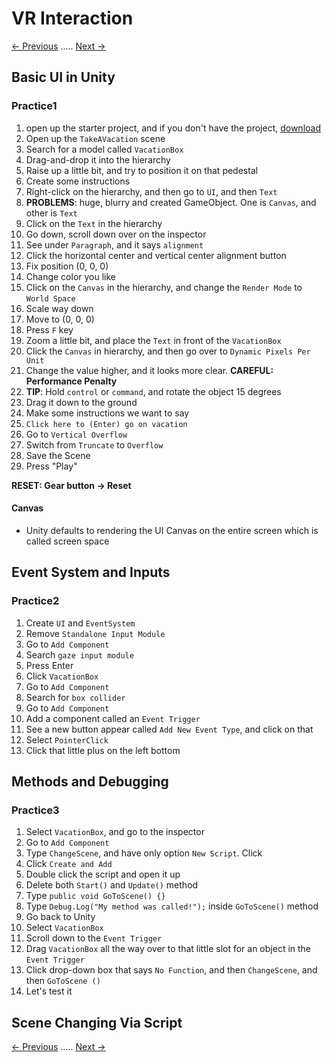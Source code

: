 # VR Interaction
[<- Previous](README-3-3.md) ..... [Next ->](README-3-4.md)
## Basic UI in Unity

### Practice1
1. open up the starter project, and if you don't have the project, [download](https://d17h27t6h515a5.cloudfront.net/topher/2016/October/58178819_vrnd-course3-course-assets-000/vrnd-course3-course-assets-000.zip)
2. Open up the `TakeAVacation` scene
3. Search for a model called `VacationBox`
4. Drag-and-drop it into the hierarchy
5. Raise up a little bit, and try to position it on that pedestal
6. Create some instructions
7. Right-click on the hierarchy, and then go to `UI`, and then `Text`
8. **PROBLEMS**: huge, blurry and created GameObject. One is `Canvas`, and other is `Text`
9. Click on the `Text` in the hierarchy
10. Go down, scroll down over on the inspector
11. See under `Paragraph`, and it says `alignment`
12. Click the horizontal center and vertical center alignment button
13. Fix position (0, 0, 0)
14. Change color you like
15. Click on the `Canvas` in the hierarchy, and change the `Render Mode` to `World Space`
16. Scale way down
17. Move to (0, 0, 0)
18. Press `F` key
19. Zoom a little bit, and place the `Text` in front of the `VacationBox`
20. Click the `Canvas` in hierarchy, and then go over to `Dynamic Pixels Per Unit`
21. Change the value higher, and it looks more clear. **CAREFUL: Performance Penalty**
22. **TIP**: Hold `control` or `command`, and rotate the object 15 degrees
23. Drag it down to the ground
24. Make some instructions we want to say
25. `Click here to (Enter) go on vacation`
26. Go to `Vertical Overflow`
27. Switch from `Truncate` to `Overflow`
28. Save the Scene
29. Press "Play"

**RESET: Gear button -> Reset**

#### Canvas
* Unity defaults to rendering the UI Canvas on the entire screen which is called screen space

## Event System and Inputs

### Practice2
1. Create `UI` and `EventSystem`
2. Remove `Standalone Input Module`
3. Go to `Add Component`
4. Search `gaze input module`
5. Press Enter
6. Click `VacationBox`
7. Go to `Add Component`
8. Search for `box collider`
9. Go to `Add Component`
10. Add a component called an `Event Trigger`
11. See a new button appear called `Add New Event Type`, and click on that
12. Select `PointerClick`
13. Click that little plus on the left bottom

## Methods and Debugging

### Practice3
1. Select `VacationBox`, and go to the inspector
2. Go to `Add Component`
3. Type `ChangeScene`, and have only option `New Script`. Click
4. Click `Create and Add`
5. Double click the script and open it up
6. Delete both `Start()` and `Update()` method
7. Type `public void GoToScene() {}`
8. Type `Debug.Log("My method was called!");` inside `GoToScene()` method
9. Go back to Unity
10. Select `VacationBox`
11. Scroll down to the `Event Trigger`
12. Drag `VacationBox` all the way over to that little slot for an object in the `Event Trigger`
13. Click drop-down box that says `No Function`, and then `ChangeScene`, and then `GoToScene ()`
14. Let's test it

## Scene Changing Via Script


[<- Previous](README-3-3.md) ..... [Next ->](README-3-4.md)
